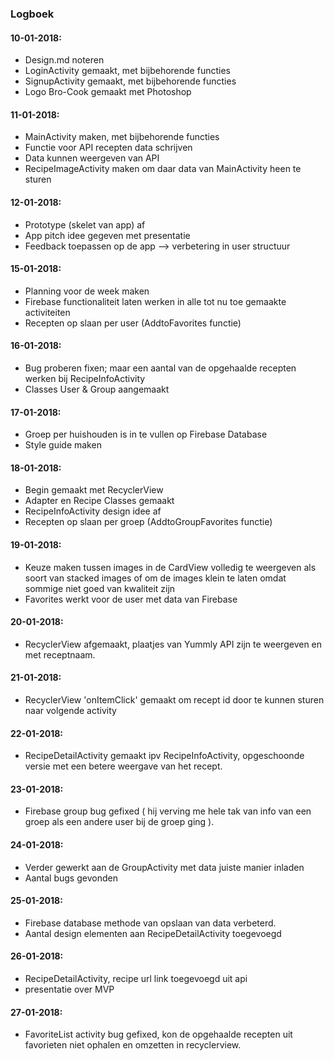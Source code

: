 ### Logboek
#### 10-01-2018:
- Design.md noteren
- LoginActivity gemaakt, met bijbehorende functies
- SignupActivity gemaakt, met bijbehorende functies
- Logo Bro-Cook gemaakt met Photoshop

#### 11-01-2018:
- MainActivity maken, met bijbehorende functies
- Functie voor API recepten data schrijven
- Data kunnen weergeven van API
- RecipeImageActivity maken om daar data van MainActivity heen te sturen

#### 12-01-2018:
- Prototype (skelet van app) af
- App pitch idee gegeven met presentatie
- Feedback toepassen op de app --> verbetering in user structuur

#### 15-01-2018:
- Planning voor de week maken
- Firebase functionaliteit laten werken in alle tot nu toe gemaakte activiteiten
- Recepten op slaan per user (AddtoFavorites functie)

#### 16-01-2018:
- Bug proberen fixen; maar een aantal van de opgehaalde recepten werken bij RecipeInfoActivity
- Classes User & Group aangemaakt

#### 17-01-2018:
- Groep per huishouden is in te vullen op Firebase Database
- Style guide maken

#### 18-01-2018:
- Begin gemaakt met RecyclerView
- Adapter en Recipe Classes gemaakt
- RecipeInfoActivity design idee af
- Recepten op slaan per groep (AddtoGroupFavorites functie)


#### 19-01-2018:
- Keuze maken tussen images in de CardView volledig te weergeven als soort van stacked images of om de images klein te laten omdat sommige niet goed van kwaliteit zijn
- Favorites werkt voor de user met data van Firebase

#### 20-01-2018:
- RecyclerView afgemaakt, plaatjes van Yummly API zijn te weergeven en met receptnaam.


#### 21-01-2018:
- RecyclerView 'onItemClick' gemaakt om recept id door te kunnen sturen naar volgende activity

#### 22-01-2018:
- RecipeDetailActivity gemaakt ipv RecipeInfoActivity, opgeschoonde versie met een betere weergave van het recept.

#### 23-01-2018:
- Firebase group bug gefixed ( hij verving me hele tak van info van een groep als een andere user bij de groep ging ).

#### 24-01-2018:
- Verder gewerkt aan de GroupActivity met data juiste manier inladen
- Aantal bugs gevonden

#### 25-01-2018:
- Firebase database methode van opslaan van data verbeterd.
- Aantal design elementen aan RecipeDetailActivity toegevoegd

#### 26-01-2018:
- RecipeDetailActivity, recipe url link toegevoegd uit api
- presentatie over MVP

#### 27-01-2018:
- FavoriteList activity bug gefixed, kon de opgehaalde recepten uit favorieten niet ophalen en omzetten in recyclerview.







